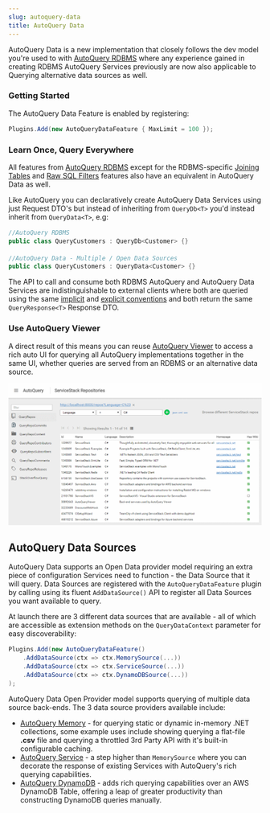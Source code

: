 ```yaml
---
slug: autoquery-data
title: AutoQuery Data
---
```


AutoQuery Data is a new implementation that closely follows the dev model you're used to with [AutoQuery RDBMS](/autoquery-rdbms)
where any experience gained in creating RDBMS AutoQuery Services previously are now also applicable to 
Querying alternative data sources as well.

### Getting Started

The AutoQuery Data Feature is enabled by registering:

```csharp
Plugins.Add(new AutoQueryDataFeature { MaxLimit = 100 });
```

### Learn Once, Query Everywhere 

All features from [AutoQuery RDBMS](/autoquery-rdbms) except for the RDBMS-specific 
[Joining Tables](/autoquery#joining-tables) and
[Raw SQL Filters](/autoquery#raw-sql-filters) features
also have an equivalent in AutoQuery Data as well. 

Like AutoQuery you can declaratively create AutoQuery Data Services using just Request DTO's but instead of 
inheriting from `QueryDb<T>` you'd instead inherit from `QueryData<T>`, e.g:

```csharp
//AutoQuery RDBMS
public class QueryCustomers : QueryDb<Customer> {}

//AutoQuery Data - Multiple / Open Data Sources 
public class QueryCustomers : QueryData<Customer> {}
```

The API to call and consume both RDBMS AutoQuery and AutoQuery Data Services are indistinguishable to 
external clients where both are queried using the same 
[implicit](/autoquery#implicit-conventions) and
[explicit conventions](/autoquery#explicit-conventions)
and both return the same `QueryResponse<T>` Response DTO. 

### Use AutoQuery Viewer

A direct result of this means you can reuse [AutoQuery Viewer](https://github.com/ServiceStack/Admin) 
to access a rich auto UI for querying all AutoQuery implementations together in the same UI, whether queries are served from an RDBMS or an alternative data source.

[![](https://raw.githubusercontent.com/ServiceStack/Admin/master/img/query-default-values.png)](https://github.com/ServiceStack/Admin)


## AutoQuery Data Sources

AutoQuery Data supports an Open Data provider model requiring an extra piece of configuration Services 
need to function - the Data Source that it will query. Data Sources are registered with the 
`AutoQueryDataFeature` plugin by calling using its fluent `AddDataSource()` API to register all Data Sources 
you want available to query. 

At launch there are 3 different data sources that are available - all of which are accessible as 
extension methods on the `QueryDataContext` parameter for easy discoverability:

```csharp
Plugins.Add(new AutoQueryDataFeature()
    .AddDataSource(ctx => ctx.MemorySource(...))
    .AddDataSource(ctx => ctx.ServiceSource(...))
    .AddDataSource(ctx => ctx.DynamoDBSource(...))
);
```

AutoQuery Data Open Provider model supports querying of multiple data source back-ends. The 3 data source providers available include:

 - [AutoQuery Memory](/autoquery-memory) - for querying static or dynamic in-memory .NET collections, some example uses include showing querying a flat-file **.csv** file and querying a throttled 3rd Party API with it's built-in configurable caching.
 - [AutoQuery Service](/autoquery-service) - a step higher than `MemorySource` where you can decorate the response of existing Services with AutoQuery's rich querying capabilities.
 - [AutoQuery DynamoDB](/autoquery-dynamodb) - adds rich querying capabilities over an AWS DynamoDB Table, offering a leap of greater productivity than constructing DynamoDB queries manually.

